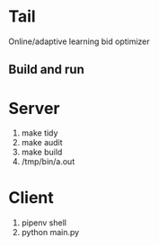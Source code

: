# Tail
Online/adaptive learning bid optimizer

## Build and run
# Server
1. make tidy
2. make audit
3. make build
4. /tmp/bin/a.out

# Client
1. pipenv shell
2. python main.py
